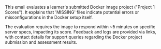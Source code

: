 This email evaluates a learner's submitted Docker image project ("Project 1 Scores"). It explains that 'MISSING' files indicate potential errors or misconfigurations in the Docker setup itself.

The evaluation requires the image to respond within ~5 minutes on specific server specs, impacting its score. Feedback and logs are provided via links, with contact details for support queries regarding the Docker project submission and assessment results.